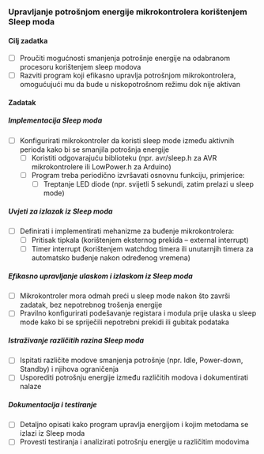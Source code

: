 ### Upravljanje potrošnjom energije mikrokontrolera korištenjem Sleep moda  

#### Cilj zadatka  
- [ ] Proučiti mogućnosti smanjenja potrošnje energije na odabranom procesoru korištenjem sleep modova  
- [ ] Razviti program koji efikasno upravlja potrošnjom mikrokontrolera, omogućujući mu da bude u niskopotrošnom režimu dok nije aktivan  

#### Zadatak  

##### Implementacija Sleep moda  
- [ ] Konfigurirati mikrokontroler da koristi sleep mode između aktivnih perioda kako bi se smanjila potrošnja energije  
  - [ ] Koristiti odgovarajuću biblioteku (npr. avr/sleep.h za AVR mikrokontrolere ili LowPower.h za Arduino)  
  - [ ] Program treba periodično izvršavati osnovnu funkciju, primjerice:  
    - [ ] Treptanje LED diode (npr. svijetli 5 sekundi, zatim prelazi u sleep mode)  

##### Uvjeti za izlazak iz Sleep moda  
- [ ] Definirati i implementirati mehanizme za buđenje mikrokontrolera:  
  - [ ] Pritisak tipkala (korištenjem eksternog prekida – external interrupt)  
  - [ ] Timer interrupt (korištenjem watchdog timera ili unutarnjih timera za automatsko buđenje nakon određenog vremena)  

##### Efikasno upravljanje ulaskom i izlaskom iz Sleep moda  
- [ ] Mikrokontroler mora odmah preći u sleep mode nakon što završi zadatak, bez nepotrebnog trošenja energije  
- [ ] Pravilno konfigurirati podešavanje registara i modula prije ulaska u sleep mode kako bi se spriječili nepotrebni prekidi ili gubitak podataka  

##### Istraživanje različitih razina Sleep moda  
- [ ] Ispitati različite modove smanjenja potrošnje (npr. Idle, Power-down, Standby) i njihova ograničenja  
- [ ] Usporediti potrošnju energije između različitih modova i dokumentirati nalaze  

##### Dokumentacija i testiranje  
- [ ] Detaljno opisati kako program upravlja energijom i kojim metodama se izlazi iz Sleep moda  
- [ ] Provesti testiranja i analizirati potrošnju energije u različitim modovima  
